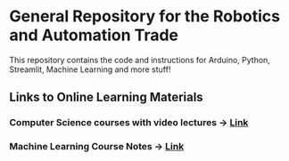 # General Repository for the Robotics and Automation Trade
This repository contains the code and instructions for Arduino, Python, Streamlit, Machine Learning and more stuff!

## Links to Online Learning Materials
### Computer Science courses with video lectures -> <a href="https://github.com/Developer-Y/cs-video-courses#machine-learning">Link</a>

### Machine Learning Course Notes -> <a href="https://github.com/dair-ai/ML-Course-Notes">Link</a>
